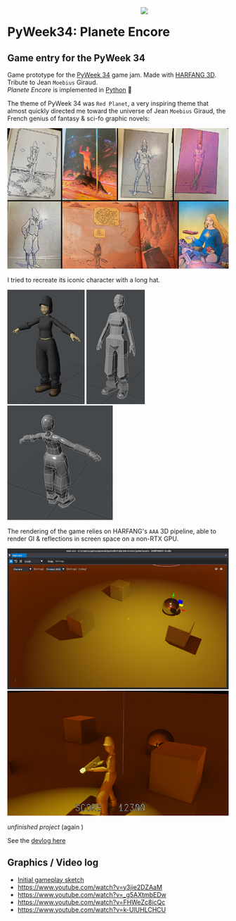 <img src="https://pyweek.org/static/pyweek-new.png" align="right" width="200"/>

# PyWeek34: Planete Encore

## Game entry for the PyWeek 34

Game prototype for the [PyWeek 34](https://pyweek.org/) game jam. Made with [HARFANG 3D](https://www.harfang3d.com).<br>
Tribute to Jean `Moebius` Giraud.<br>
_Planete Encore_ is implemented in [Python](https://www.python.org/) :snake:<br>

The theme of PyWeek 34 was `Red Planet`, a very inspiring theme that almost quickly directed me toward the universe of Jean `Moebius` Giraud, the French genius of fantasy & sci-fo graphic novels:

![moebius](img/2022-09-04_130802.png)

I tried to recreate its iconic character with a long hat.

![chara1](img/2022-09-04_193422.png) ![chara2](img/2022-09-04_172643.png) ![chara3](img/2022-09-04_185518.png)<br>

The rendering of the game relies on HARFANG's `AAA` 3D pipeline, able to render GI & reflections in screen space on a non-RTX GPU.

![AAA](img/2022-09-04_181834.png)
[![gameplay](img/2022-09-05_205106_800.png)](img/2022-09-05_205106.png)

_unfinished project_ (again )

See the [devlog here](https://pyweek.org/e/planete-encore/)

## Graphics / Video log

* [Initial gameplay sketch](img/2022-09-04_133733.png)
* https://www.youtube.com/watch?v=y3jie2DZAaM
* https://www.youtube.com/watch?v=_g5AXtmbEDw
* https://www.youtube.com/watch?v=FHWeZc8icQc
* https://www.youtube.com/watch?v=k-UlUHLCHCU
